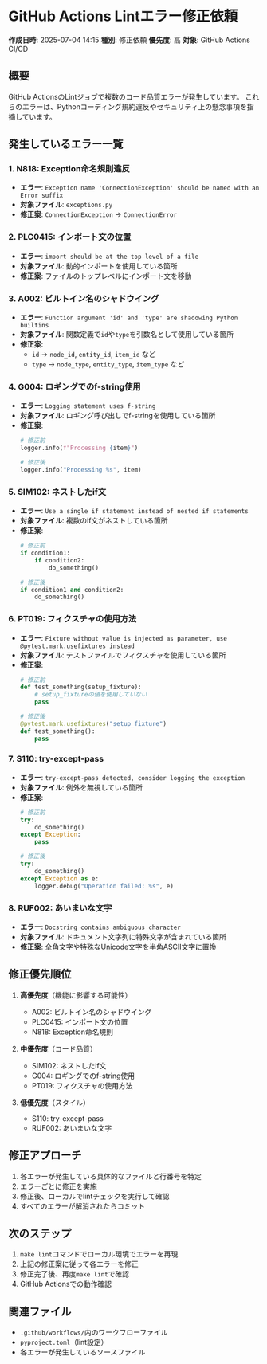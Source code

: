 # GitHub Actions Lintエラー修正依頼

**作成日時**: 2025-07-04 14:15
**種別**: 修正依頼
**優先度**: 高
**対象**: GitHub Actions CI/CD

## 概要

GitHub ActionsのLintジョブで複数のコード品質エラーが発生しています。
これらのエラーは、Pythonコーディング規約違反やセキュリティ上の懸念事項を指摘しています。

## 発生しているエラー一覧

### 1. N818: Exception命名規則違反
- **エラー**: `Exception name 'ConnectionException' should be named with an Error suffix`
- **対象ファイル**: `exceptions.py`
- **修正案**: `ConnectionException` → `ConnectionError`

### 2. PLC0415: インポート文の位置
- **エラー**: `import should be at the top-level of a file`
- **対象ファイル**: 動的インポートを使用している箇所
- **修正案**: ファイルのトップレベルにインポート文を移動

### 3. A002: ビルトイン名のシャドウイング
- **エラー**: `Function argument 'id' and 'type' are shadowing Python builtins`
- **対象ファイル**: 関数定義で`id`や`type`を引数名として使用している箇所
- **修正案**: 
  - `id` → `node_id`, `entity_id`, `item_id` など
  - `type` → `node_type`, `entity_type`, `item_type` など

### 4. G004: ロギングでのf-string使用
- **エラー**: `Logging statement uses f-string`
- **対象ファイル**: ロギング呼び出しでf-stringを使用している箇所
- **修正案**: 
  ```python
  # 修正前
  logger.info(f"Processing {item}")
  
  # 修正後
  logger.info("Processing %s", item)
  ```

### 5. SIM102: ネストしたif文
- **エラー**: `Use a single if statement instead of nested if statements`
- **対象ファイル**: 複数のif文がネストしている箇所
- **修正案**: 
  ```python
  # 修正前
  if condition1:
      if condition2:
          do_something()
  
  # 修正後
  if condition1 and condition2:
      do_something()
  ```

### 6. PT019: フィクスチャの使用方法
- **エラー**: `Fixture without value is injected as parameter, use @pytest.mark.usefixtures instead`
- **対象ファイル**: テストファイルでフィクスチャを使用している箇所
- **修正案**: 
  ```python
  # 修正前
  def test_something(setup_fixture):
      # setup_fixtureの値を使用していない
      pass
  
  # 修正後
  @pytest.mark.usefixtures("setup_fixture")
  def test_something():
      pass
  ```

### 7. S110: try-except-pass
- **エラー**: `try-except-pass detected, consider logging the exception`
- **対象ファイル**: 例外を無視している箇所
- **修正案**: 
  ```python
  # 修正前
  try:
      do_something()
  except Exception:
      pass
  
  # 修正後
  try:
      do_something()
  except Exception as e:
      logger.debug("Operation failed: %s", e)
  ```

### 8. RUF002: あいまいな文字
- **エラー**: `Docstring contains ambiguous character`
- **対象ファイル**: ドキュメント文字列に特殊文字が含まれている箇所
- **修正案**: 全角文字や特殊なUnicode文字を半角ASCII文字に置換

## 修正優先順位

1. **高優先度**（機能に影響する可能性）
   - A002: ビルトイン名のシャドウイング
   - PLC0415: インポート文の位置
   - N818: Exception命名規則

2. **中優先度**（コード品質）
   - SIM102: ネストしたif文
   - G004: ロギングでのf-string使用
   - PT019: フィクスチャの使用方法

3. **低優先度**（スタイル）
   - S110: try-except-pass
   - RUF002: あいまいな文字

## 修正アプローチ

1. 各エラーが発生している具体的なファイルと行番号を特定
2. エラーごとに修正を実施
3. 修正後、ローカルでlintチェックを実行して確認
4. すべてのエラーが解消されたらコミット

## 次のステップ

1. `make lint`コマンドでローカル環境でエラーを再現
2. 上記の修正案に従って各エラーを修正
3. 修正完了後、再度`make lint`で確認
4. GitHub Actionsでの動作確認

## 関連ファイル

- `.github/workflows/`内のワークフローファイル
- `pyproject.toml`（lint設定）
- 各エラーが発生しているソースファイル